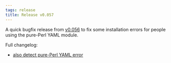 ```yaml
---
tags: release
title: Release v0.057
---
```


A quick bugfix release from [v0.056](/blog/2015/11/05/release-v0-056/)
to fix some installation errors for people using the pure-Perl YAML
module.

Full changelog:

* [also detect pure-Perl YAML error](https://github.com/preaction/Statocles/commit/7b7d6afdc7b694d2c84ca70e173e31743fe82348)
